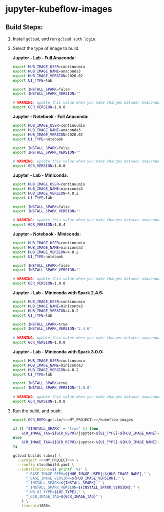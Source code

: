 # jupyter-kubeflow-images

## Build Steps:
1. Install `gcloud`, and run `gcloud auth login`.

1. Select the type of image to build:

    **Jupyter - Lab - Full Anaconda:**
    ```bash
    export HUB_IMAGE_USER=continuumio
    export HUB_IMAGE_NAME=anaconda3
    export HUB_IMAGE_VERSION=2020.02
    export UI_TYPE=lab
    
    export INSTALL_SPARK=false
    export INSTALL_SPARK_VERSION=""
   
    # WARNING: update this value when you make changes between anaconda releases 
    export GCR_VERSION=1.0.0
    ```

    **Jupyter - Notebook - Full Anaconda:**
    ```bash
    export HUB_IMAGE_USER=continuumio
    export HUB_IMAGE_NAME=anaconda3
    export HUB_IMAGE_VERSION=2020.02
    export UI_TYPE=notebook
    
    export INSTALL_SPARK=false
    export INSTALL_SPARK_VERSION=""
   
    # WARNING: update this value when you make changes between anaconda releases 
    export GCR_VERSION=1.0.0
    ```
   
    **Jupyter - Lab - Miniconda:**
    ```bash
    export HUB_IMAGE_USER=continuumio
    export HUB_IMAGE_NAME=miniconda3
    export HUB_IMAGE_VERSION=4.8.2
    export UI_TYPE=lab
   
    export INSTALL_SPARK=false
    export INSTALL_SPARK_VERSION=""
   
    # WARNING: update this value when you make changes between anaconda releases 
    export GCR_VERSION=1.0.4
    ```
   
    **Jupyter - Notebook - Miniconda:**
    ```bash
    export HUB_IMAGE_USER=continuumio
    export HUB_IMAGE_NAME=miniconda3
    export HUB_IMAGE_VERSION=4.8.2
    export UI_TYPE=notebook      
   
    export INSTALL_SPARK=false
    export INSTALL_SPARK_VERSION=""
   
    # WARNING: update this value when you make changes between anaconda releases 
    export GCR_VERSION=1.0.0
    ```   
   
    **Jupyter - Lab - Miniconda with Spark 2.4.6:**
    ```bash
    export HUB_IMAGE_USER=continuumio
    export HUB_IMAGE_NAME=miniconda3
    export HUB_IMAGE_VERSION=4.8.2
    export UI_TYPE=lab
   
    export INSTALL_SPARK=true
    export INSTALL_SPARK_VERSION="2.4.6"
      
    # WARNING: update this value when you make changes between anaconda releases 
    export GCR_VERSION=1.0.0
    ```
    
    **Jupyter - Lab - Miniconda with Spark 3.0.0:**
    ```bash
    export HUB_IMAGE_USER=continuumio
    export HUB_IMAGE_NAME=miniconda3
    export HUB_IMAGE_VERSION=4.8.2
    export UI_TYPE=lab
   
    export INSTALL_SPARK=true
    export INSTALL_SPARK_VERSION="3.0.0"
      
    # WARNING: update this value when you make changes between anaconda releases 
    export GCR_VERSION=1.0.0
    ```
    
1. Run the build, and push:
    ```bash    
    export GCR_REPO=gcr.io/<<<MY_PROJECT>>>/kubeflow-images
   
    if [[ "$INSTALL_SPARK" = "true" ]] then
        GCR_IMAGE_TAG=${GCR_REPO}/jupyter-${UI_TYPE}-${HUB_IMAGE_NAME}-${HUB_IMAGE_VERSION}-spark-${INSTALL_SPARK_VERSION}:${GCR_VERSION}   
    else
        GCR_IMAGE_TAG=${GCR_REPO}/jupyter-${UI_TYPE}-${HUB_IMAGE_NAME}-${HUB_IMAGE_VERSION}:${GCR_VERSION}
    fi
   
    gcloud builds submit \
      --project <<<MY_PROJECT>>> \
      --config cloudbuild.yaml \
      --substitutions=$( printf '%s' \
          "_BASE_IMAGE_REPO=${HUB_IMAGE_USER}/${HUB_IMAGE_NAME}," \
          "_BASE_IMAGE_VERSION=${HUB_IMAGE_VERSION}," \
          "_INSTALL_SPARK=${INSTALL_SPARK}," \
          "_INSTALL_SPARK_VERSION=${INSTALL_SPARK_VERSION}," \
          "_NB_UI_TYPE=${UI_TYPE}," \
          "_GCR_IMAGE_TAG=${GCR_IMAGE_TAG}" \
        ) \
      --timeout=1800s
    ```